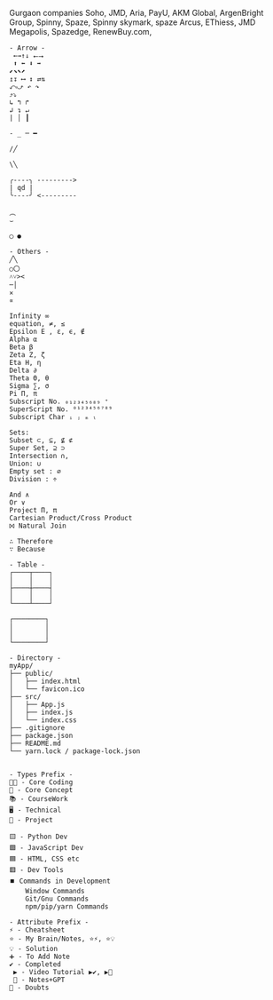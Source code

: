 

Gurgaon companies
Soho, JMD, Aria, PayU, AKM Global, ArgenBright Group, Spinny, Spaze, Spinny  skymark, spaze Arcus, EThiess, JMD Megapolis, Spazedge, RenewBuy.com, 

```
- Arrow - 
 ←→↑↓ ⭠⭢  
 ⬆ ⬅ ⬇ ➡
⬋⬊⬉⬈  
↥↧ ⟷ ↕ ⇄⇅ 
⤺⤻ ↶ ↷
⤴⤵
↳ ↰ ↱ 
↲ ↴ ↵
| │ ┃

- _ ─ ━

/╱

\╲
```
```
╭----╮ --------->
| qd |
╰----╯ <---------

︵
⌣ 

◯ ●
```

```
- Others - 
╱╲
○〇
˄˅><
─│
✕
∝
```

```
Infinity ∞
equation, ≠, ≤
Epsilon Ε , ε, ϵ, ∉
Alpha α 
Beta β
Zeta Ζ, ζ
Eta Η, η
Delta ∂
Theta Θ, θ
Sigma ∑, σ
Pi Π, π
Subscript No. ₀₁₂₃₄₅₆₈₉ ⁺
SuperScript No. ⁰¹²³⁴⁵⁶⁷⁸⁹
Subscript Char ᵢ ⱼ ₘ ₗ

Sets:
Subset ⊂, ⊆, ⊈ ⊄ 
Super Set, ⊇ ⊃
Intersection ∩, 
Union: ∪
Empty set : ∅
Division : ÷

And ∧
Or ∨
Project Π, π
Cartesian Product/Cross Product
⨝ Natural Join

∴ Therefore
∵ Because
```

```
- Table -
┌────┬────┐
│    │    │
├────┼────┤
│    │    │
└────┴────┘

┌────────┐
│        │
│        │
└────────┘
```

```
- Directory - 
myApp/
├── public/
│   ├── index.html
│   └── favicon.ico
├── src/
│   ├── App.js
│   ├── index.js
│   └── index.css
├── .gitignore
├── package.json
├── README.md
└── yarn.lock / package-lock.json
```

```

- Types Prefix - 
👨‍💻 - Core Coding
📕 - Core Concept
📚 - CourseWork
🖥️ - Technical 
🚀 - Project

🟨 - Python Dev
🟩 - JavaScript Dev
🟦 - HTML, CSS etc
🟥 - Dev Tools
⏹️ Commands in Development
	Window Commands
	Git/Gnu Commands
	npm/pip/yarn Commands

- Attribute Prefix - 
⚡ - Cheatsheet 
⭐ - My Brain/Notes, ⭐⚡, ⭐💡
💡 - Solution
➕ - To Add Note
✔️ - Completed
 ▶️ - Video Tutorial ▶️✔️, ▶️🚀
 🤖 - Notes+GPT
🤷 - Doubts
```

